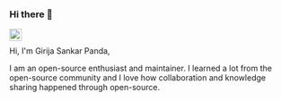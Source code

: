 ### Hi there 👋

<a href="https://www.linkedin.com/in/girija-sankar-panda">
  <img align="left" alt="Girija's LinkedIN" width="22px" src="https://raw.githubusercontent.com/peterthehan/peterthehan/master/assets/linkedin.svg" />
</a>
<br />

Hi, I'm Girija Sankar Panda, 

I am an open-source enthusiast and maintainer. I learned a lot from the open-source community and I love how collaboration and knowledge sharing happened through open-source.


